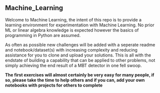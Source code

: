 ## Machine_Learning

Welcome to Machine Learning, the intent of this repo is to provide a learning environment for 
experimentation with Machine Learning. No prior ML or linear algebra knowledge is expected however
the basics of programming in Python are assumed.

As often as possible new challenges will be added with a seperate readme and notebook/dataset(s)
with increasing complexity and reducing assistance for you to clone and upload your solutions.
This is all with the endstate of building a capability that can be applied to other problems, not
simply achieving the end result of a MBT detector in one fell swoop.

**The first exercises will almost certainly be very easy for many people, if so, please take the time to help
others and if you can, add your own notebooks with projects for others to complete**
